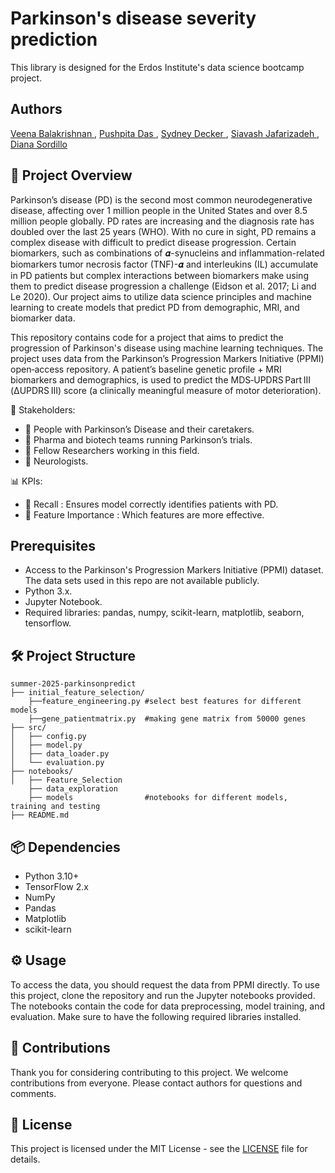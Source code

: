 # Parkinson's disease severity prediction
This library is designed for the Erdos Institute's data science bootcamp project.

## Authors
<a href="https://github.com/veenabala123"> Veena Balakrishnan </a>, <a href="https://github.com/daspushpita"> Pushpita Das </a>, <a href="https://github.com/skdecker"> Sydney Decker </a>, <a href="https://github.com/Sia-jaf"> Siavash Jafarizadeh </a>, <a href="https://github.com/dcsordillo"> Diana Sordillo </a>

## 🧠 Project Overview

Parkinson’s disease (PD) is the second most common neurodegenerative disease, affecting over 1 million people in the United States and over 8.5 million people globally. PD rates are increasing and the diagnosis rate has doubled over the last 25 years (WHO). With no cure in sight, PD remains a complex disease with difficult to predict disease progression. Certain biomarkers, such as combinations of 𝜶-synucleins and inflammation-related biomarkers tumor necrosis factor (TNF)-𝜶 and interleukins (IL) accumulate in PD patients but complex interactions between biomarkers make using them to predict disease progression a challenge (Eidson et al. 2017; Li and Le 2020). Our project aims to utilize data science principles and machine learning to create models that predict PD from demographic, MRI, and biomarker data.

This repository contains code for a project that aims to predict the progression of Parkinson's disease using machine learning techniques. The project uses data from the Parkinson’s Progression Markers Initiative (PPMI) open‑access repository. A patient’s baseline genetic profile + MRI biomarkers and demographics, is used to predict the  MDS‑UPDRS Part III (ΔUPDRS III) score (a clinically meaningful measure of motor deterioration).

👥 Stakeholders:
- 🧓 People with Parkinson’s Disease and their caretakers.
- 💊 Pharma and biotech teams running Parkinson’s trials.
- 🧪 Fellow Researchers working in this field.
- 🧠 Neurologists.

📊 KPIs:
- 🎯 Recall : Ensures model correctly identifies patients with PD.
- 📌 Feature Importance : Which features are more effective.
  
## Prerequisites
- Access to the Parkinson's Progression Markers Initiative (PPMI) dataset. The data sets used in this repo are not available publicly.
- Python 3.x.
- Jupyter Notebook.
- Required libraries: pandas, numpy, scikit-learn, matplotlib, seaborn, tensorflow.

## 🛠️ Project Structure

```
summer-2025-parkinsonpredict
├── initial_feature_selection/
    ├──feature_engineering.py #select best features for different models
    ├──gene_patientmatrix.py  #making gene matrix from 50000 genes               
├── src/
│   ├── config.py           
│   ├── model.py            
│   ├── data_loader.py   
│   └── evaluation.py            
├── notebooks/
│   ├── Feature_Selection     
    ├── data_exploration      
    ├── models                #notebooks for different models, training and testing
├── README.md
```

## 📦 Dependencies

- Python 3.10+
- TensorFlow 2.x
- NumPy
- Pandas
- Matplotlib
- scikit-learn

## ⚙️ Usage
To access the data, you should request the data from PPMI directly.
To use this project, clone the repository and run the Jupyter notebooks provided. The notebooks contain the code for data preprocessing, model training, and evaluation. Make sure to have the following required libraries installed.

## 🤝 Contributions
Thank you for considering contributing to this project. We welcome contributions from everyone. Please contact authors for questions and comments.
## 📄 License
This project is licensed under the MIT License - see the [LICENSE](LICENSE) file for details.


